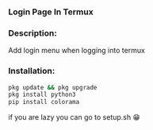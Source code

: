 ### Login Page In Termux

### Description:
Add login menu when logging into termux

### Installation:
```bash
pkg update && pkg upgrade
pkg install python3
pip install colorama
```

if you are lazy you can go to setup.sh 😁
